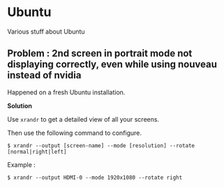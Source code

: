 # Ubuntu

Various stuff about Ubuntu

## Problem : 2nd screen in portrait mode not displaying correctly, even while using nouveau instead of nvidia

Happened on a fresh Ubuntu installation.

**Solution**

Use ```xrandr``` to get a detailed view of all your screens.

Then use the following command to configure.

```console
$ xrandr --output [screen-name] --mode [resolution] --rotate [normal|right|left]
```

Example : 

```console
$ xrandr --output HDMI-0 --mode 1920x1080 --rotate right
```
